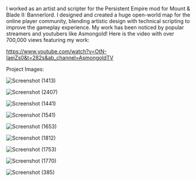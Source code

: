 I worked as an artist and scripter for the Persistent Empire mod for Mount & Blade II: Bannerlord. I designed and created a huge open-world map for the online player community, blending artistic design with technical scripting to improve the gameplay experience.
My work has been noticed by popular streamers and youtubers like Asmongold!
Here is the video with over 700,000 views featuring my work:

https://www.youtube.com/watch?v=OtN-IaeiZs0&t=282s&ab_channel=AsmongoldTV

Project Images:

![Screenshot (1413)](https://github.com/Pouriamohseni/Persistent-Empires-Bohemia-/assets/145625808/29d51614-bfa6-42b5-bcc3-b27b158a79e5)

![Screenshot (2407)](https://github.com/Pouriamohseni/Persistent-Empires-Bohemia-/assets/145625808/1157e35b-fc0b-42e1-b776-5d5523404afa)

![Screenshot (1441)](https://github.com/Pouriamohseni/Persistent-Empires-Bohemia-/assets/145625808/20045f7f-a9c7-49b5-9c8e-7c81e353b8d8)

![Screenshot (1541)](https://github.com/Pouriamohseni/Persistent-Empires-Bohemia-/assets/145625808/f42e09b2-a356-44cb-9e70-5a563e2b101a)

![Screenshot (1653)](https://github.com/Pouriamohseni/Persistent-Empires-Bohemia-/assets/145625808/e2ecc265-6c9d-4fc9-9ccc-f4373227926d)

![Screenshot (1812)](https://github.com/Pouriamohseni/Persistent-Empires-Bohemia-/assets/145625808/5a414167-8ffa-4882-a27a-cc505c0928d2)

![Screenshot (1753)](https://github.com/Pouriamohseni/Persistent-Empires-Bohemia-/assets/145625808/b9bcb2f8-b4c2-4f01-80c5-6e8c2a92eddb)

![Screenshot (1770)](https://github.com/Pouriamohseni/Persistent-Empires-Bohemia-/assets/145625808/8df05220-7976-4d2e-945d-645f7cc29b1a)

![Screenshot (385)](https://github.com/Pouriamohseni/Persistent-Empires-Bohemia-/assets/145625808/c1cf2fef-67db-44bf-a4e6-3c13b0c4b79a)

